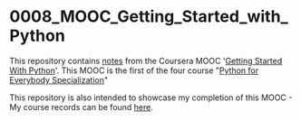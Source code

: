 # 0008_MOOC_Getting_Started_with_Python

This repository contains [notes](***) from the Coursera MOOC '[Getting Started With Python](https://www.coursera.org/learn/python/home/info)'. This MOOC is the first of the four course "[Python for Everybody Specialization](https://www.coursera.org/specializations/python)"

This repository is also intended to showcase my completion of this MOOC - My course records can be found [here](***).
